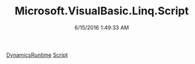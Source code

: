 ﻿---
title: Microsoft.VisualBasic.Linq.Script
date: 6/15/2016 1:49:33 AM
---

[DynamicsRuntime](T-Microsoft.VisualBasic.Linq.Script.DynamicsRuntime.html)
[Script](T-Microsoft.VisualBasic.Linq.Script.Script.html)
